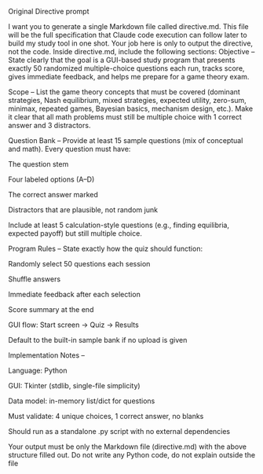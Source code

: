Original Directive prompt

I want you to generate a single Markdown file called directive.md. This file will be the full specification that Claude code execution can follow later to build my study tool in one shot. Your job here is only to output the directive, not the code.
Inside directive.md, include the following sections:
Objective – State clearly that the goal is a GUI-based study program that presents exactly 50 randomized multiple-choice questions each run, tracks score, gives immediate feedback, and helps me prepare for a game theory exam.


Scope – List the game theory concepts that must be covered (dominant strategies, Nash equilibrium, mixed strategies, expected utility, zero-sum, minimax, repeated games, Bayesian basics, mechanism design, etc.). Make it clear that all math problems must still be multiple choice with 1 correct answer and 3 distractors.


Question Bank – Provide at least 15 sample questions (mix of conceptual and math). Every question must have:


The question stem


Four labeled options (A–D)


The correct answer marked


Distractors that are plausible, not random junk


Include at least 5 calculation-style questions (e.g., finding equilibria, expected payoff) but still multiple choice.


Program Rules – State exactly how the quiz should function:


Randomly select 50 questions each session


Shuffle answers


Immediate feedback after each selection


Score summary at the end


GUI flow: Start screen → Quiz → Results


Default to the built-in sample bank if no upload is given


Implementation Notes –


Language: Python


GUI: Tkinter (stdlib, single-file simplicity)


Data model: in-memory list/dict for questions


Must validate: 4 unique choices, 1 correct answer, no blanks


Should run as a standalone .py script with no external dependencies


Your output must be only the Markdown file (directive.md) with the above structure filled out. Do not write any Python code, do not explain outside the file
